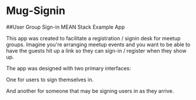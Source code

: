 # Mug-Signin
##User Group Sign-in MEAN Stack Example App

This app was created to facilitate a registration / signin desk for meetup groups.  Imagine you're arranging meetup events and you want to be able to have the guests hit up a link so they can sign-in / register when they show up.

The app was designed with two primary interfaces: 

One for users to sign themselves in.  


And another for someone that may be signing users in as they arrive.
